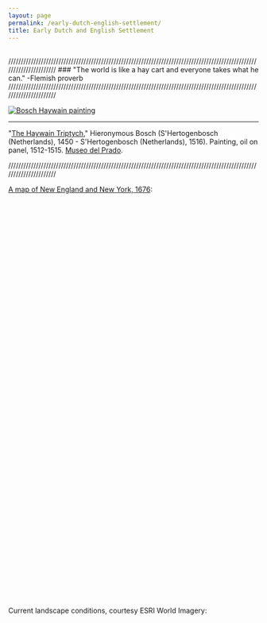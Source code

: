 ```yaml
---
layout: page
permalink: /early-dutch-english-settlement/
title: Early Dutch and English Settlement
---
```

<br>
//////////////////////////////////////////////////////////////////////////////////////////////////////////////////////
### "The world is like a hay cart and everyone takes what he can." -Flemish proverb
//////////////////////////////////////////////////////////////////////////////////////////////////////////////////////

<a href="/meadowlands-env-hist/meadowworlds/painting_earlyam_1/" target="_blank"><img src="/meadowlands-env-hist/img/derivatives/iiif/images/painting_earlyam_1/full/full/0/default.jpg
" alt="Bosch Haywain painting"/></a>

---
"[The Haywain Triptych](/meadowlands-env-hist/meadowworlds/painting_earlyam_1/)," Hieronymous Bosch (S'Hertogenbosch (Netherlands), 1450 - S'Hertogenbosch (Netherlands), 1516). Painting, oil on panel, 1512-1515. [Museo del Prado](https://www.museodelprado.es/en/the-collection/art-work/the-haywain-triptych/7673843a-d2b6-497a-ac80-16242b36c3ce).

//////////////////////////////////////////////////////////////////////////////////////////////////////////////////////
<br>

[A map of New England and New York, 1676](/meadowlands-env-hist/meadowworlds/map_earlyam_3/):
<link rel="stylesheet" href="https://unpkg.com/leaflet@1.9.4/dist/leaflet.css" integrity="sha256-p4NxAoJBhIIN+hmNHrzRCf9tD/miZyoHS5obTRR9BMY=" crossorigin=""/>

<link rel="stylesheet" href="/meadowlands-env-hist/assets/leaflet-coord/dist/Leaflet.Coordinates-0.1.5.css"/>

<link rel="stylesheet" href="/meadowlands-env-hist/assets/leaflet-coord/dist/Leaflet.Coordinates-0.1.5.ie.css"/>

<script src="https://unpkg.com/leaflet@1.9.4/dist/leaflet.js" integrity="sha256-20nQCchB9co0qIjJZRGuk2/Z9VM+kNiyxNV1lvTlZBo=" crossorigin=""></script>
<script src="https://unpkg.com/leaflet-providers@latest/leaflet-providers.js"></script>

<link rel="stylesheet" href="/meadowlands-env-hist/assets/leaflet-fullscreen/Control.FullScreen.css"/>

<script src="/meadowlands-env-hist/assets/leaflet-fullscreen/Control.FullScreen.js"></script>

<script src="/meadowlands-env-hist/assets/leaflet-coord/dist/Leaflet.Coordinates-0.1.5.min.js"></script>


<style>
    #map3 { height: 800px; }
</style>
 <div id="map3"></div>
<script src="/meadowlands-env-hist/assets/earlydutchenglish.js"></script>
<br>
Current landscape conditions, courtesy ESRI World Imagery:
<style>
    #map4 { height: 800px; }
</style>
 <div id="map4"></div>
<script src="/meadowlands-env-hist/assets/2024-ESRI-World-Imagery.js"></script>